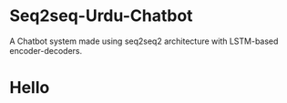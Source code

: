 # Seq2seq-Urdu-Chatbot
A Chatbot system made using seq2seq2 architecture with LSTM-based encoder-decoders.


<h1>
  Hello
  
</h1>
